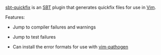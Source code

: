 [sbt-quickfix][] is an [SBT][] plugin that generates quickfix files for use in [Vim][].

Features:

* Jump to compiler failures and warnings
* Jump to test failures
* Can install the error formats for use with [vim-pathogen][] 

  [sbt-quickfix]: https://github.com/dscleaver/sbt-quickfix
  [SBT]: http://www.scala-sbt.org/ 
  [Vim]: http://www.vim.org/
  [vim-pathogen]: https://github.com/tpope/vim-pathogen
